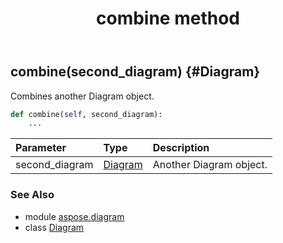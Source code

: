 ﻿---
title: combine method
second_title: Aspose.Diagram for Python via .NET API References
description: 
type: docs
weight: 40
url: /python-net/aspose.diagram/diagram/combine/
is_root: false
---

## combine(second_diagram) {#Diagram}

Combines another Diagram object.



```python
def combine(self, second_diagram):
    ...
```


| Parameter | Type | Description |
| :- | :- | :- |
| second_diagram | [Diagram](/diagram/python-net/aspose.diagram/diagram) | Another Diagram object. |



### See Also
* module [aspose.diagram](../../)
* class [Diagram](/diagram/python-net/aspose.diagram/diagram)
